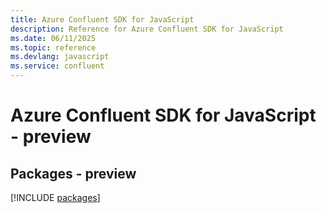 ```yaml
---
title: Azure Confluent SDK for JavaScript
description: Reference for Azure Confluent SDK for JavaScript
ms.date: 06/11/2025
ms.topic: reference
ms.devlang: javascript
ms.service: confluent
---
```

# Azure Confluent SDK for JavaScript - preview
## Packages - preview
[!INCLUDE [packages](confluent-index.md)]